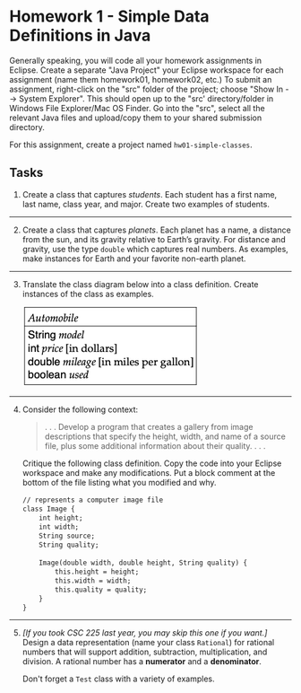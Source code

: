 # Homework 1 - Simple Data Definitions in Java

Generally speaking, you will code all your homework assignments in Eclipse. Create a separate "Java Project" your Eclipse workspace for each assignment (name them homework01, homework02, etc.) To submit an assignment, right-click on the "src" folder of the project; choose "Show In --> System Explorer". This should open up to the "src' directory/folder in Windows File Explorer/Mac OS Finder. Go into the "src", select all the relevant Java files and upload/copy them to your shared submission directory.

For this assignment, create a project named `hw01-simple-classes`.

## Tasks

1. Create a class that captures *students*. Each student has a first name, last name, class year, and major. Create two examples of students.

---
2. Create a class that captures *planets*. Each planet has a name, a distance from the sun, and its gravity relative to Earth’s gravity. For distance and gravity, use the type `double` which captures real numbers. As examples, make instances for Earth and your favorite non-earth planet.

---
3. Translate the class diagram below into a class definition. Create instances of the class as examples.

    ![Automobile class diagram](auto-diagram.png)

---
4. Consider the following context:

    > . . . Develop a program that creates a gallery from image descriptions that specify the height, width, and name of a source file, plus some additional information about their quality. . . .

    Critique the following class definition. Copy the code into your Eclipse workspace and make any modifications. Put a block comment at the bottom of the file listing what you modified and why.

    ```
    // represents a computer image file
    class Image {
        int height;
        int width;
        String source;
        String quality;
        
        Image(double width, double height, String quality) {
            this.height = height;
            this.width = width;
            this.quality = quality;
        }
    }
    ```

---
5. *[If you took CSC 225 last year, you may skip this one if you want.]*<br>
    Design a data representation (name your class `Rational`) for rational numbers that will support addition, subtraction, multiplication, and division. A rational number has a **numerator** and a **denominator**.

    Don't forget a `Test` class with a variety of examples.
